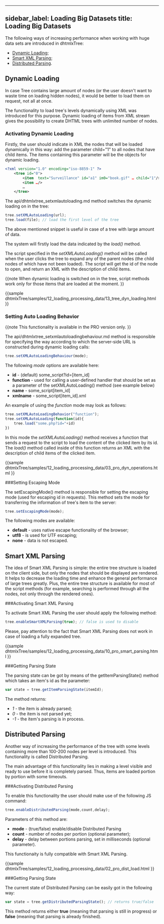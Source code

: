 
---
sidebar_label: Loading Big Datasets 
title: Loading Big Datasets 
---          


The following ways of increasing performance when working with huge data sets are introduced in dhtmlxTree:

-  [Dynamic Loading](tree/increasing_tree_s_performance.md#dynamicloading);
-  [Smart XML Parsing](tree/increasing_tree_s_performance.md#smartxmlparsing);
-  [Distributed Parsing](tree/increasing_tree_s_performance.md#distributedparsing).


Dynamic Loading  
-----------------------

In case Tree contains large amount of nodes (or the user doesn't want to waste time on loading hidden nodes), 
it would be better to load them on request, not all at once. 

The functionality to load tree's levels dynamically using XML was introduced for this purpose. 
Dynamic loading of items from XML stream gives the possibility to create DHTML trees with unlimited number of nodes.


<h3 id="dynload">Activating Dynamic Loading</h3> 

Firstly, the user should indicate in XML the nodes that will be loaded dynamically in this way: add the parameter child="1" to all nodes that have child items. 
The items containing this parameter will be the objects for dynamic loading.

~~~xml
<?xml version="1.0" encoding="iso-8859-1" ?>
	<tree id="0">
		<item  text="Surveillance" id="a1" im0="book.gif" … child="1"/>
		<item …/>
		…
	</tree>
~~~

The api/dhtmlxtree_setxmlautoloading.md method switches the dynamic loading on in the tree:

~~~js
tree.setXMLAutoLoading(url);
tree.load(file); // load the first level of the tree
~~~

The above mentioned snippet is useful in case of a tree with large amount of data. 

The system will firstly load the data indicated by the *load()* method.

The script specified in the *setXMLAutoLoading()* method will be called when the user clicks the tree to expand any of the parent nodes
(the child nodes of which have not been loaded). The script will get the id of the node to open, and return an XML with the description of child items.

{{note
When dynamic loading is switched on in the tree, script methods work only for those items that are loaded at the moment.
}}

{{sample
dhtmlxTree/samples/12_loading_processing_data/13_tree_dyn_loading.html
}}


<h3 id="loadbehavior">Setting Auto Loading Behavior</h3> 

{{note
This functionality is available in the PRO version only.
}}

The api/dhtmlxtree_setxmlautoloadingbehaviour.md method is responsible for specifying the way according 
to which the server-side URL is constructed during dynamic loading calls:

~~~js
tree.setXMLAutoLoadingBehaviour(mode);    
~~~

The following *mode* options are available here:

-  **id** - (default) some_script?id=[item_id]
-  **function** - used for calling a user-defined handler that should be set as a parameter of the setXMLAutoLoading() method (see example below)
-  **name** - some_script[item_id]
-  **xmlname**  - some_script[item_id].xml

An example of using the *function* mode may look as follows:

~~~js
tree.setXMLAutoLoadingBehavior("function");
tree.setXMLAutoLoading(function(id){
	tree.load("some.php?id="+id)
})
~~~

In this mode the *setXMLAutoLoading()* method receives a function that sends a request to the script to load the content of the clicked item by its id.
The *load()* method called inside of this function returns an XML with the description of child items of the clicked item.

{{sample
dhtmlxTree/samples/12_loading_processing_data/03_pro_dyn_operations.html
}}

###Setting Escaping Mode 

The setEscapingMode() method is responsible for setting the escaping mode (used for escaping id in requests). 
This method sets the mode for transferring the information of tree's item to the server:

~~~js
tree.setEscapingMode(mode);
~~~

The following modes are available:

-  **default** - uses native escape functionality of the browser;
-  **utf8** - is used for UTF escaping;
-  **none** - data is not escaped.



Smart XML Parsing  
---------------------

The idea of Smart XML Parsing is simple: the entire tree structure is loaded on the client side, but only the nodes that should be displayed are rendered. 
It helps to decrease the loading time
and enhance the general performance of large trees greatly. Plus, the entire tree structure is available for most of the script methods 
(for example, searching is performed through all the nodes, not only through the rendered ones).


###Activating Smart XML Parsing 


To activate Smart XML Parsing the user should apply the following method:

~~~js
tree.enableSmartXMLParsing(true); // false is used to disable
~~~

Please, pay attention to the fact that Smart XML Parsing does not work in case of loading a fully expanded tree.

{{sample
dhtmlxTree/samples/12_loading_processing_data/10_pro_smart_parsing.html
}}

###Getting Parsing State 

The parsing state can be got by means of the getItemParsingState() method which takes an item's id as the parameter:

~~~js
var state = tree.getItemParsingState(itemId); 
~~~

The method returns:

-  *1* - the item is already parsed;
-  *0* - the item is not parsed yet;
-  *-1* - the item's parsing is in process.

Distributed Parsing  
----------------------

Another way of increasing the performance of the tree with some levels containing more than 100-200 nodes per level is introduced. This functionality is called Distributed Parsing. 

The main advantage of this functionality lies in making a level visible and ready to use before it is completely parsed. 
Thus, items are loaded portion by portion with some timeouts.


###Activating Distributed Parsing 

To enable this functionality the user should make use of the following JS command:

~~~js
tree.enableDistributedParsing(mode,count,delay);
~~~

Parameters of this method are:

-  **mode** - (true/false) enable/disable Distributed Parsing
-  **count** - number of nodes per portion (optional parameter);
-  **delay** - delay between portions parsing, set in milliseconds (optional parameter).

This functionaity is fully compatible with Smart XML Parsing.

{{sample
dhtmlxTree/samples/12_loading_processing_data/02_pro_dist_load.html
}}

###Getting Parsing State 

The current state of Distributed Parsing can be easily got in the following way:

~~~js
var state = tree.getDistributedParsingState(); // returns true/false 
~~~

This method returns either **true** (meaning that parsing is still in progress) or **false** (meaning that parsing is already finished).

